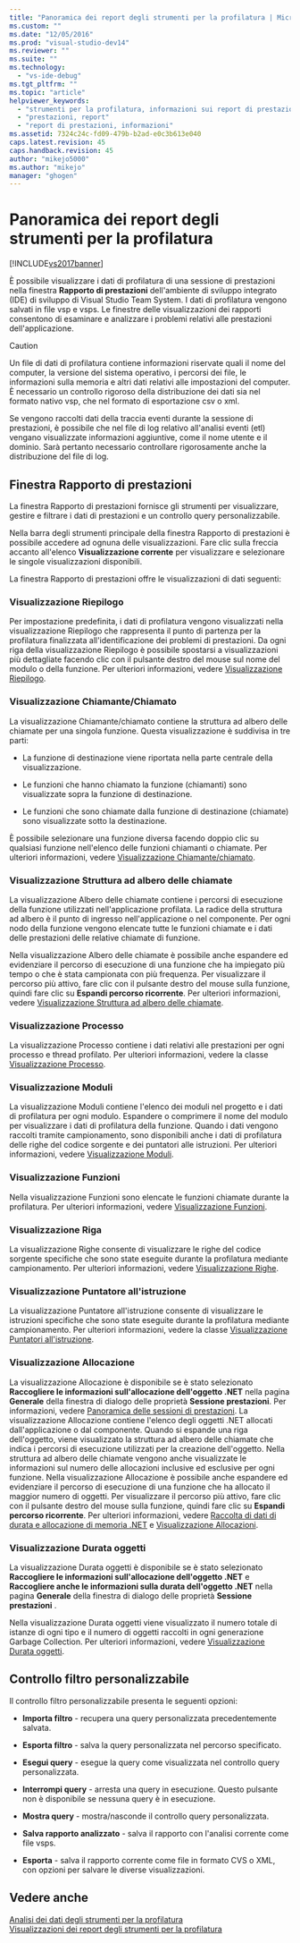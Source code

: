 ```yaml
---
title: "Panoramica dei report degli strumenti per la profilatura | Microsoft Docs"
ms.custom: ""
ms.date: "12/05/2016"
ms.prod: "visual-studio-dev14"
ms.reviewer: ""
ms.suite: ""
ms.technology: 
  - "vs-ide-debug"
ms.tgt_pltfrm: ""
ms.topic: "article"
helpviewer_keywords: 
  - "strumenti per la profilatura, informazioni sui report di prestazioni"
  - "prestazioni, report"
  - "report di prestazioni, informazioni"
ms.assetid: 7324c24c-fd09-479b-b2ad-e0c3b613e040
caps.latest.revision: 45
caps.handback.revision: 45
author: "mikejo5000"
ms.author: "mikejo"
manager: "ghogen"
---
```

# Panoramica dei report degli strumenti per la profilatura
[!INCLUDE[vs2017banner](../code-quality/includes/vs2017banner.md)]

È possibile visualizzare i dati di profilatura di una sessione di prestazioni nella finestra **Rapporto di prestazioni** dell'ambiente di sviluppo integrato \(IDE\) di sviluppo di Visual Studio Team System.  I dati di profilatura vengono salvati in file vsp e vsps.  Le finestre delle visualizzazioni dei rapporti consentono di esaminare e analizzare i problemi relativi alle prestazioni dell'applicazione.  
  
> [!CAUTION]
>  Un file di dati di profilatura contiene informazioni riservate quali il nome del computer, la versione del sistema operativo, i percorsi dei file, le informazioni sulla memoria e altri dati relativi alle impostazioni del computer.  È necessario un controllo rigoroso della distribuzione dei dati sia nel formato nativo vsp, che nel formato di esportazione csv o xml.  
>   
>  Se vengono raccolti dati della traccia eventi durante la sessione di prestazioni, è possibile che nel file di log relativo all'analisi eventi \(etl\) vengano visualizzate informazioni aggiuntive,  come il nome utente e il dominio. Sarà pertanto necessario controllare rigorosamente anche la distribuzione del file di log.  
  
## Finestra Rapporto di prestazioni  
 La finestra Rapporto di prestazioni fornisce gli strumenti per visualizzare, gestire e filtrare i dati di prestazioni e un controllo query personalizzabile.  
  
 Nella barra degli strumenti principale della finestra Rapporto di prestazioni è possibile accedere ad ognuna delle visualizzazioni.  Fare clic sulla freccia accanto all'elenco **Visualizzazione corrente** per visualizzare e selezionare le singole visualizzazioni disponibili.  
  
 La finestra Rapporto di prestazioni offre le visualizzazioni di dati seguenti:  
  
### Visualizzazione Riepilogo  
 Per impostazione predefinita, i dati di profilatura vengono visualizzati nella visualizzazione Riepilogo  che rappresenta il punto di partenza per la profilatura finalizzata all'identificazione dei problemi di prestazioni.  Da ogni riga della visualizzazione Riepilogo è possibile spostarsi a visualizzazioni più dettagliate facendo clic con il pulsante destro del mouse sul nome del modulo o della funzione.  Per ulteriori informazioni, vedere [Visualizzazione Riepilogo](../profiling/summary-view.md).  
  
### Visualizzazione Chiamante\/Chiamato  
 La visualizzazione Chiamante\/chiamato contiene la struttura ad albero delle chiamate per una singola funzione.  Questa visualizzazione è suddivisa in tre parti:  
  
-   La funzione di destinazione viene riportata nella parte centrale della visualizzazione.  
  
-   Le funzioni che hanno chiamato la funzione \(chiamanti\) sono visualizzate sopra la funzione di destinazione.  
  
-   Le funzioni che sono chiamate dalla funzione di destinazione \(chiamate\) sono visualizzate sotto la destinazione.  
  
 È possibile selezionare una funzione diversa facendo doppio clic su qualsiasi funzione nell'elenco delle funzioni chiamanti o chiamate.  Per ulteriori informazioni, vedere [Visualizzazione Chiamante\/chiamato](../profiling/caller-callee-view.md).  
  
### Visualizzazione Struttura ad albero delle chiamate  
 La visualizzazione Albero delle chiamate contiene i percorsi di esecuzione della funzione utilizzati nell'applicazione profilata.  La radice della struttura ad albero è il punto di ingresso nell'applicazione o nel componente.  Per ogni nodo della funzione vengono elencate tutte le funzioni chiamate e i dati delle prestazioni delle relative chiamate di funzione.  
  
 Nella visualizzazione Albero delle chiamate è possibile anche espandere ed evidenziare il percorso di esecuzione di una funzione che ha impiegato più tempo o che è stata campionata con più frequenza.  Per visualizzare il percorso più attivo, fare clic con il pulsante destro del mouse sulla funzione, quindi fare clic su **Espandi percorso ricorrente**.  Per ulteriori informazioni, vedere [Visualizzazione Struttura ad albero delle chiamate](../profiling/call-tree-view.md).  
  
### Visualizzazione Processo  
 La visualizzazione Processo contiene i dati relativi alle prestazioni per ogni processo e thread profilato.  Per ulteriori informazioni, vedere la classe [Visualizzazione Processo](../profiling/process-view.md).  
  
### Visualizzazione Moduli  
 La visualizzazione Moduli contiene l'elenco dei moduli nel progetto e i dati di profilatura per ogni modulo.  Espandere o comprimere il nome del modulo per visualizzare i dati di profilatura della funzione.  Quando i dati vengono raccolti tramite campionamento, sono disponibili anche i dati di profilatura delle righe del codice sorgente e dei puntatori alle istruzioni.  Per ulteriori informazioni, vedere [Visualizzazione Moduli](../profiling/modules-view.md).  
  
### Visualizzazione Funzioni  
 Nella visualizzazione Funzioni sono elencate le funzioni chiamate durante la profilatura.  Per ulteriori informazioni, vedere [Visualizzazione Funzioni](../profiling/functions-view.md).  
  
### Visualizzazione Riga  
 La visualizzazione Righe consente di visualizzare le righe del codice sorgente specifiche che sono state eseguite durante la profilatura mediante campionamento.  Per ulteriori informazioni, vedere [Visualizzazione Righe](../profiling/lines-view.md).  
  
### Visualizzazione Puntatore all'istruzione  
 La visualizzazione Puntatore all'istruzione consente di visualizzare le istruzioni specifiche che sono state eseguite durante la profilatura mediante campionamento.  Per ulteriori informazioni, vedere la classe [Visualizzazione Puntatori all'istruzione](../profiling/instruction-pointers-ips-view.md).  
  
### Visualizzazione Allocazione  
 La visualizzazione Allocazione è disponibile se è stato selezionato **Raccogliere le informazioni sull'allocazione dell'oggetto .NET** nella pagina **Generale** della finestra di dialogo delle proprietà **Sessione prestazioni**.  Per informazioni, vedere [Panoramica delle sessioni di prestazioni](../profiling/performance-session-overview.md).  La visualizzazione Allocazione contiene l'elenco degli oggetti .NET allocati dall'applicazione o dal componente.  Quando si espande una riga dell'oggetto, viene visualizzato la struttura ad albero delle chiamate  che indica i percorsi di esecuzione utilizzati per la creazione dell'oggetto.  Nella struttura ad albero delle chiamate vengono anche visualizzate le informazioni sul numero delle allocazioni inclusive ed esclusive per ogni funzione.  Nella visualizzazione Allocazione è possibile anche espandere ed evidenziare il percorso di esecuzione di una funzione che ha allocato il maggior numero di oggetti.  Per visualizzare il percorso più attivo, fare clic con il pulsante destro del mouse sulla funzione, quindi fare clic su **Espandi percorso ricorrente**.  Per ulteriori informazioni, vedere [Raccolta di dati di durata e allocazione di memoria .NET](../profiling/collecting-dotnet-memory-allocation-and-lifetime-data.md) e [Visualizzazione Allocazioni](../profiling/dotnet-memory-allocations-view.md).  
  
### Visualizzazione Durata oggetti  
 La visualizzazione Durata oggetti è disponibile se è stato selezionato **Raccogliere le informazioni sull'allocazione dell'oggetto .NET** e **Raccogliere anche le informazioni sulla durata dell'oggetto .NET** nella pagina **Generale** della finestra di dialogo delle proprietà **Sessione prestazioni** .  
  
 Nella visualizzazione Durata oggetti viene visualizzato il numero totale di istanze di ogni tipo e il numero di oggetti raccolti in ogni generazione Garbage Collection.  Per ulteriori informazioni, vedere [Visualizzazione Durata oggetti](../profiling/object-lifetime-view.md).  
  
## Controllo filtro personalizzabile  
 Il controllo filtro personalizzabile presenta le seguenti opzioni:  
  
-   **Importa filtro** \- recupera una query personalizzata precedentemente salvata.  
  
-   **Esporta filtro** \- salva la query personalizzata nel percorso specificato.  
  
-   **Esegui query** \- esegue la query come visualizzata nel controllo query personalizzata.  
  
-   **Interrompi query** \- arresta una query in esecuzione.  Questo pulsante non è disponibile se nessuna query è in esecuzione.  
  
-   **Mostra query** \- mostra\/nasconde il controllo query personalizzata.  
  
-   **Salva rapporto analizzato** \- salva il rapporto con l'analisi corrente come file vsps.  
  
-   **Esporta** \- salva il rapporto corrente come file in formato CVS o XML, con opzioni per salvare le diverse visualizzazioni.  
  
## Vedere anche  
 [Analisi dei dati degli strumenti per la profilatura](../profiling/analyzing-performance-tools-data.md)   
 [Visualizzazioni dei report degli strumenti per la profilatura](../profiling/performance-report-views.md)